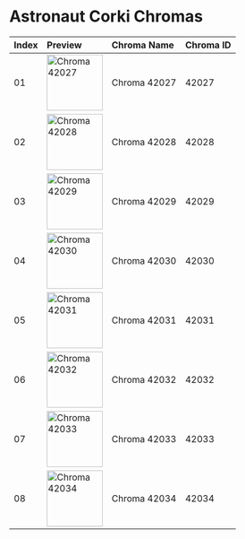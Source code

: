 # Astronaut Corki Chromas

| Index | Preview | Chroma Name | Chroma ID |
|:---|:---|:---|:---|
| 01 | <img src='https://raw.communitydragon.org/latest/plugins/rcp-be-lol-game-data/global/default/v1/champion-chroma-images/42/42027.png' alt='Chroma 42027' width='100'> | Chroma 42027 | 42027 |
| 02 | <img src='https://raw.communitydragon.org/latest/plugins/rcp-be-lol-game-data/global/default/v1/champion-chroma-images/42/42028.png' alt='Chroma 42028' width='100'> | Chroma 42028 | 42028 |
| 03 | <img src='https://raw.communitydragon.org/latest/plugins/rcp-be-lol-game-data/global/default/v1/champion-chroma-images/42/42029.png' alt='Chroma 42029' width='100'> | Chroma 42029 | 42029 |
| 04 | <img src='https://raw.communitydragon.org/latest/plugins/rcp-be-lol-game-data/global/default/v1/champion-chroma-images/42/42030.png' alt='Chroma 42030' width='100'> | Chroma 42030 | 42030 |
| 05 | <img src='https://raw.communitydragon.org/latest/plugins/rcp-be-lol-game-data/global/default/v1/champion-chroma-images/42/42031.png' alt='Chroma 42031' width='100'> | Chroma 42031 | 42031 |
| 06 | <img src='https://raw.communitydragon.org/latest/plugins/rcp-be-lol-game-data/global/default/v1/champion-chroma-images/42/42032.png' alt='Chroma 42032' width='100'> | Chroma 42032 | 42032 |
| 07 | <img src='https://raw.communitydragon.org/latest/plugins/rcp-be-lol-game-data/global/default/v1/champion-chroma-images/42/42033.png' alt='Chroma 42033' width='100'> | Chroma 42033 | 42033 |
| 08 | <img src='https://raw.communitydragon.org/latest/plugins/rcp-be-lol-game-data/global/default/v1/champion-chroma-images/42/42034.png' alt='Chroma 42034' width='100'> | Chroma 42034 | 42034 |
